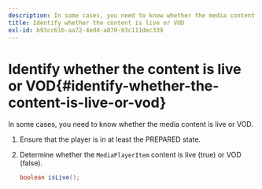 ```yaml
---
description: In some cases, you need to know whether the media content is live or VOD.
title: Identify whether the content is live or VOD
exl-id: b93cc61b-aa72-4edd-a070-93c111dec339
---
```

# Identify whether the content is live or VOD{#identify-whether-the-content-is-live-or-vod}

In some cases, you need to know whether the media content is live or VOD.

1. Ensure that the player is in at least the PREPARED state.
1. Determine whether the `MediaPlayerItem` content is live (true) or VOD (false).

   ```java
   boolean isLive();
   ```
